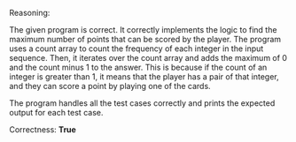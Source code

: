Reasoning:

The given program is correct. It correctly implements the logic to find the maximum number of points that can be scored by the player. The program uses a count array to count the frequency of each integer in the input sequence. Then, it iterates over the count array and adds the maximum of 0 and the count minus 1 to the answer. This is because if the count of an integer is greater than 1, it means that the player has a pair of that integer, and they can score a point by playing one of the cards.

The program handles all the test cases correctly and prints the expected output for each test case.

Correctness: **True**